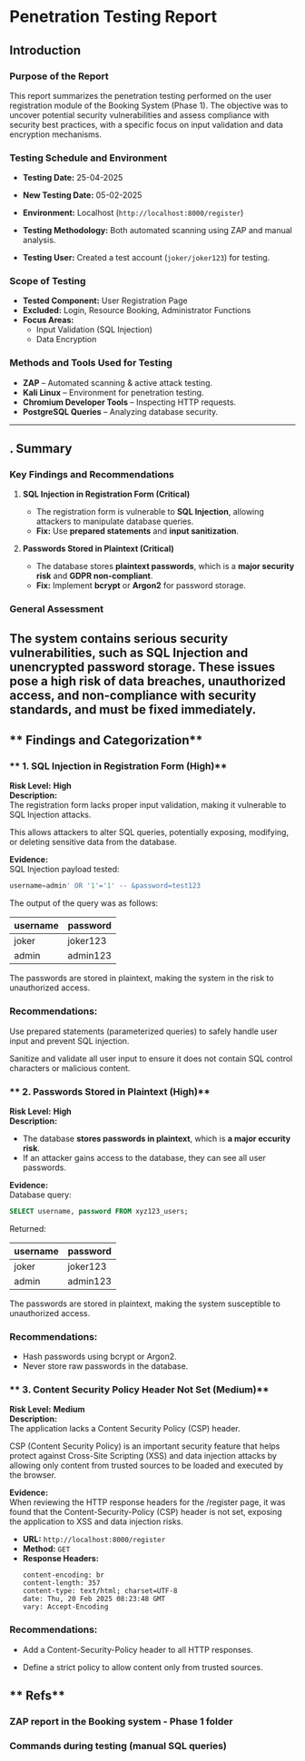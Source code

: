 # **Penetration Testing Report**

## **Introduction**

### **Purpose of the Report**
This report summarizes the penetration testing performed on the user registration module of the Booking System (Phase 1). 
The objective was to uncover potential security vulnerabilities and assess compliance with security best practices, with a specific focus on input validation and data encryption mechanisms.

### **Testing Schedule and Environment**
- **Testing Date:** 25-04-2025
- **New Testing Date:** 05-02-2025

- **Environment:** Localhost (`http://localhost:8000/register`)
- **Testing Methodology:**  Both automated scanning using ZAP and manual analysis.
- **Testing User:** Created a test account (`joker/joker123`) for testing.

### **Scope of Testing**
- **Tested Component:** User Registration Page
- **Excluded:** Login, Resource Booking, Administrator Functions 
- **Focus Areas:**
  - Input Validation (SQL Injection)
  - Data Encryption 

### **Methods and Tools Used for Testing**
- **ZAP** – Automated scanning & active attack testing.
- **Kali Linux** – Environment for penetration testing.
- **Chromium Developer Tools** – Inspecting HTTP requests.
- **PostgreSQL Queries** – Analyzing database security.

---

## **. Summary**

### **Key Findings and Recommendations**
1. **SQL Injection in Registration Form (Critical)**  
   - The registration form is vulnerable to **SQL Injection**, allowing attackers to manipulate database queries.  
   - **Fix:** Use **prepared statements** and **input sanitization**.

2. **Passwords Stored in Plaintext (Critical)**  
   - The database stores **plaintext passwords**, which is a **major security risk** and **GDPR non-compliant**.  
   - **Fix:** Implement **bcrypt** or **Argon2**  for password storage.

### **General Assessment**
The system contains serious security vulnerabilities, such as SQL Injection and unencrypted password storage.
These issues pose a high risk of data breaches, unauthorized access, and non-compliance with security standards, and must be fixed immediately.
---

## ** Findings and Categorization**

### ** 1. SQL Injection in Registration Form (High)**
**Risk Level:**  **High**  
**Description:**  
The registration form lacks proper input validation, making it vulnerable to SQL Injection attacks.

This allows attackers to alter SQL queries, potentially exposing, modifying, or deleting sensitive data from the database.

**Evidence:**  
SQL Injection payload tested:  
```sql
username=admin' OR '1'='1' -- &password=test123
```

The output of the query was as follows:

| username | password  |
|----------|-----------|
| joker    | joker123  |
| admin    | admin123  |

The passwords are stored in plaintext, making the system in the risk to unauthorized access.

### Recommendations:
Use prepared statements (parameterized queries) to safely handle user input and prevent SQL injection.

Sanitize and validate all user input to ensure it does not contain SQL control characters or malicious content.

### ** 2. Passwords Stored in Plaintext (High)**
**Risk Level:**  **High**  
**Description:**  
- The database **stores passwords in plaintext**, which is **a major eccurity risk**.
- If an attacker gains access to the database, they can see all user passwords.

**Evidence:**  
Database query:  
```sql
SELECT username, password FROM xyz123_users;
```

Returned:

| username | password  |
|----------|-----------|
| joker    | joker123  |
| admin    | admin123  |

The passwords are stored in plaintext, making the system susceptible to unauthorized access.

### Recommendations:
- Hash passwords using bcrypt or Argon2.
- Never store raw passwords in the database.

### ** 3. Content Security Policy Header Not Set (Medium)**  
**Risk Level:**  **Medium**  
**Description:**  
The application lacks a Content Security Policy (CSP) header.

CSP (Content Security Policy) is an important security feature that helps protect against Cross-Site Scripting (XSS) and data injection attacks by allowing only content from trusted sources to be loaded and executed by the browser.

**Evidence:**  
When reviewing the HTTP response headers for the /register page, it was found that the Content-Security-Policy (CSP) header is not set, exposing the application to XSS and data injection risks.
- **URL:** `http://localhost:8000/register`
- **Method:** `GET`
- **Response Headers:**  
    ```
    content-encoding: br
    content-length: 357
    content-type: text/html; charset=UTF-8
    date: Thu, 20 Feb 2025 08:23:48 GMT
    vary: Accept-Encoding
    ```

### **Recommendations:**
-  Add a Content-Security-Policy header to all HTTP responses.

-  Define a strict policy to allow content only from trusted sources.

## ** Refs**

### **ZAP report in the Booking system - Phase 1 folder**

### **Commands during testing (manual SQL queries)**
